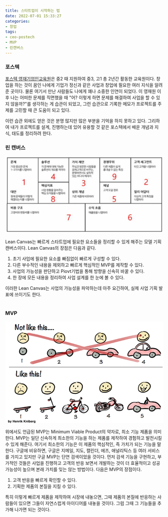 ```yaml
---
title: 스타트업이 시작하는 법
date: 2022-07-01 15:33:27
categories:
- 창업
tags:
- ceo-postech
- MVP
- 린캔버스
---
```


### 포스텍

[포스텍 영재기업인교육원](https://ceo.postech.ac.kr)은 중2 때 지원하여 중3, 고1 총 2년간 활동한 교육원이다. 창업을 하는 것이 꿈인 나에게 기업가 정신과 같은 사업과 창업에 필요한 여러 지식을 알려준 곳이다. 물론 여기서 만난 사람들도 나에게 꽤나 소중한 인연이 되었다. 이 영재원 이후 나는 어떠한 문제를 직면했을 때 "어? 이렇게 하면 문제를 해결하여 사업을 할 수 있지 않을까?"를 생각하는 게 습관이 되었고, 그런 습관으로 기록한 메모가 프로젝트를 주제를 고민할 때 큰 도움이 되고 있다.

이런 습관 외에도 얻은 것은 분명 많지만 많은 부분을 기억을 하지 못하고 있다. 그리하여 내가 프로젝트를 설계, 진행하는데 있어 유용할 것 같은 포스텍에서 배운 개념과 지식, 태도를 정리하려 한다.

### 린 캔버스

![린 캔버스 이미지](../assets/images/lean%20canvas.png)

Lean Canvas는 빠르게 스타트업에 필요한 요소들을 정리할 수 있게 해주는 모델 기획 캔버스이다. Lean Canvas의 장점은 다음과 같다.

1. 초기 사업에 필요한 요소를 빠짐없이 빠르게 구성할 수 있다.
2. 다른 부수적인 내용을 제외하고 빠르게 핵심적인 MVP를 제작할 수 있다.
3. 사업의 가능성을 판단하고 Piovt기법을 통해 방향을 신속히 바꿀 수 있다. 
4. 한 장에 모든 내용을 정리하여 사업 설계를 한 눈에 볼 수 있다.

이러한 Lean Canvas는 사업의 가능성을 파악하는데 아주 요긴하여, 실제 사업 기획 발표에 쓰이기도 한다. <br><br>
### MVP


![mvp 설명 그림](../assets/images/mvp_image.png)

위에서도 언급된 MVP는 Minimum Viable Product의 약자로, 최소 기능 제품을 의미한다. MVP는 일단 신속하게 최소한의 기능을 하는 제품를 제작하여 경험하고 발전시킬 수 있게 해준다. 여기서 최소한의 기능은 이 제품의 핵심적인, 즉 가치가 되는 기능을 말한다. 구글에 비유하면, 구글은 지메일, 지도, 캘린더, 에즈, 애널리틱스 등 여러 서비스를 가지고 있지만 구글 MVP는 단연 검색이었을 것이다. 먼저 검색 기능을 구현하고, 부가적인 것들은 사업을 진행하고 고객의 반응 보면서 개발하는 것이 더 효율적이고 성공 가능성이 높으며 본래 가치를 잊는 않는 방법이다. 다음은 MVP의 장점이다.

1. 고객 반응을 빠르게 확인할 수 있다.
2. 기획한 제품의 본질을 지킬 수 있다.

특히 이렇게 빠르게 제품을 제작하여 시장에 내놓으면, 그때 제품의 본질에 반응하는 사람들이 있으면 그들이 자연스럽게 아이디어를 내놓을 것이다. 그럼 그때 그 기능들을 추가해 나가면 되는 것이다.